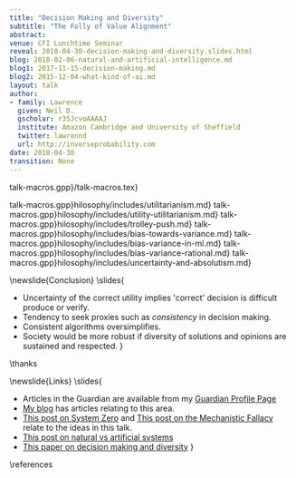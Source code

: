 ```yaml
---
title: "Decision Making and Diversity"
subtitle: "The Folly of Value Alignment"
abstract: 
venue: CFI Lunchtime Seminar
reveal: 2018-04-30-decision-making-and-diversity.slides.html
blog: 2018-02-06-natural-and-artificial-intelligence.md
blog1: 2017-11-15-decision-making.md
blog2: 2015-12-04-what-kind-of-ai.md
layout: talk
author:
- family: Lawrence
  given: Neil D.
  gscholar: r3SJcvoAAAAJ
  institute: Amazon Cambridge and University of Sheffield
  twitter: lawrennd
  url: http://inverseprobability.com
date: 2018-04-30
transition: None
---
```


talk-macros.gpp}/talk-macros.tex}

talk-macros.gpp}hilosophy/includes/utilitarianism.md}
talk-macros.gpp}hilosophy/includes/utility-utilitarianism.md}
talk-macros.gpp}hilosophy/includes/trolley-push.md}
talk-macros.gpp}hilosophy/includes/bias-towards-variance.md}
talk-macros.gpp}hilosophy/includes/bias-variance-in-ml.md}
talk-macros.gpp}hilosophy/includes/bias-variance-rational.md}
talk-macros.gpp}hilosophy/includes/uncertainty-and-absolutism.md}

\newslide{Conclusion}
\slides{
* Uncertainty of the correct utility implies  'correct' decision is difficult produce or verify. 
* Tendency to seek proxies such as *consistency* in decision making. 
* Consistent algorithms oversimplifies.
* Society would be more robust if diversity of solutions and opinions are sustained and respected. 
}

\thanks


\newslide{Links}
\slides{
* Articles in the Guardian are available from my [Guardian Profile Page](http://www.theguardian.com/profile/neil-lawrence)
* [My blog](http://inverseprobability.com/blog.html) has articles relating to this area.
* [This post on System Zero](http://inverseprobability.com/2015/12/04/what-kind-of-ai/) and [This post on the Mechanistic Fallacy](http://inverseprobability.com/2015/11/09/artificial-stupidity/) relate to the ideas in this talk.
* [This post on natural vs artificial systems](http://inverseprobability.com/2018/02/06/natural-and-artificial-intelligence)
* [This paper on decision making and diversity](http://inverseprobability.com/2017/11/15/decision-making)
}

\references
